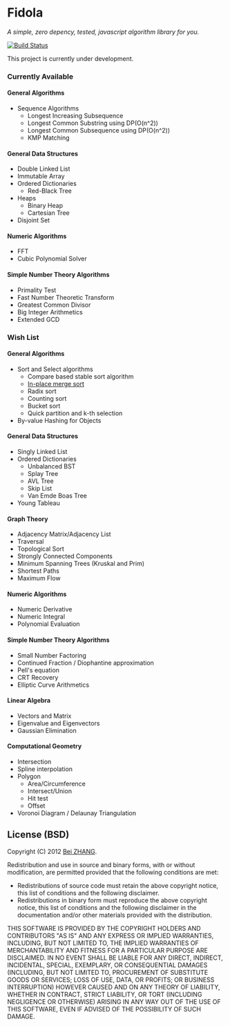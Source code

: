 Fidola
======
_A simple, zero depency, tested, javascript algorithm library for you._


[![Build Status](https://travis-ci.org/ikarienator/Fidola.png?branch=master)](https://travis-ci.org/ikarienator/Fidola)

This project is currently under development.

### Currently Available
#### General Algorithms
- Sequence Algorithms
    - Longest Increasing Subsequence
    - Longest Common Substring using DP(O(n^2))
    - Longest Common Subsequence using DP(O(n^2))
    - KMP Matching

#### General Data Structures
- Double Linked List
- Immutable Array
- Ordered Dictionaries
    - Red-Black Tree
- Heaps
    - Binary Heap
    - Cartesian Tree
- Disjoint Set

#### Numeric Algorithms
- FFT
- Cubic Polynomial Solver

#### Simple Number Theory Algorithms
- Primality Test
- Fast Number Theoretic Transform
- Greatest Common Divisor
- Big Integer Arithmetics
- Extended GCD

### Wish List

#### General Algorithms
- Sort and Select algorithms
    - Compare based stable sort algorithm
    - [In-place merge sort](http://citeseerx.ist.psu.edu/viewdoc/download?doi=10.1.1.22.5514&rep=rep1&type=pdf) 
    - Radix sort
    - Counting sort
    - Bucket sort
    - Quick partition and k-th selection
- By-value Hashing for Objects

#### General Data Structures
- Singly Linked List
- Ordered Dictionaries
    - Unbalanced BST
    - Splay Tree
    - AVL Tree
    - Skip List
    - Van Emde Boas Tree
- Young Tableau

#### Graph Theory
- Adjacency Matrix/Adjacency List
- Traversal
- Topological Sort
- Strongly Connected Components
- Minimum Spanning Trees (Kruskal and Prim)
- Shortest Paths
- Maximum Flow

#### Numeric Algorithms
- Numeric Derivative
- Numeric Integral
- Polynomial Evaluation

#### Simple Number Theory Algorithms
- Small Number Factoring
- Continued Fraction / Diophantine approximation
- Pell's equation
- CRT Recovery
- Elliptic Curve Arithmetics

#### Linear Algebra
- Vectors and Matrix
- Eigenvalue and Eigenvectors
- Gaussian Elimination

#### Computational Geometry
- Intersection
- Spline interpolation
- Polygon
    - Area/Circumference
    - Intersect/Union
    - Hit test
    - Offset
- Voronoi Diagram / Delaunay Triangulation

## License (BSD)

Copyright (C) 2012 [Bei ZHANG](http://twbs.in/).

Redistribution and use in source and binary forms, with or without modification, are permitted provided that the
following conditions are met:

- Redistributions of source code must retain the above copyright notice, this list of conditions and the following
disclaimer.
- Redistributions in binary form must reproduce the above copyright notice, this list of conditions and the following
disclaimer in the documentation and/or other materials provided with the distribution.

THIS SOFTWARE IS PROVIDED BY THE COPYRIGHT HOLDERS AND CONTRIBUTORS "AS IS" AND ANY EXPRESS OR IMPLIED WARRANTIES,
INCLUDING, BUT NOT LIMITED TO, THE IMPLIED WARRANTIES OF MERCHANTABILITY AND FITNESS FOR A PARTICULAR PURPOSE ARE
DISCLAIMED. IN NO EVENT SHALL BE LIABLE FOR ANY DIRECT, INDIRECT, INCIDENTAL, SPECIAL, EXEMPLARY, OR CONSEQUENTIAL
DAMAGES (INCLUDING, BUT NOT LIMITED TO, PROCUREMENT OF SUBSTITUTE GOODS OR SERVICES; LOSS OF USE, DATA, OR PROFITS;
OR BUSINESS INTERRUPTION) HOWEVER CAUSED AND ON ANY THEORY OF LIABILITY, WHETHER IN CONTRACT, STRICT LIABILITY, OR
TORT (INCLUDING NEGLIGENCE OR OTHERWISE) ARISING IN ANY WAY OUT OF THE USE OF THIS SOFTWARE, EVEN IF ADVISED OF THE
POSSIBILITY OF SUCH DAMAGE.
